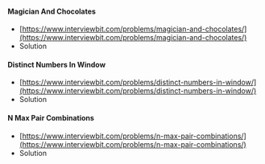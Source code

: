 #### Magician And Chocolates
- [https://www.interviewbit.com/problems/magician-and-chocolates/](https://www.interviewbit.com/problems/magician-and-chocolates/)
- Solution

#### Distinct Numbers In Window
- [https://www.interviewbit.com/problems/distinct-numbers-in-window/](https://www.interviewbit.com/problems/distinct-numbers-in-window/)
- Solution

#### N Max Pair Combinations
- [https://www.interviewbit.com/problems/n-max-pair-combinations/](https://www.interviewbit.com/problems/n-max-pair-combinations/)
- Solution